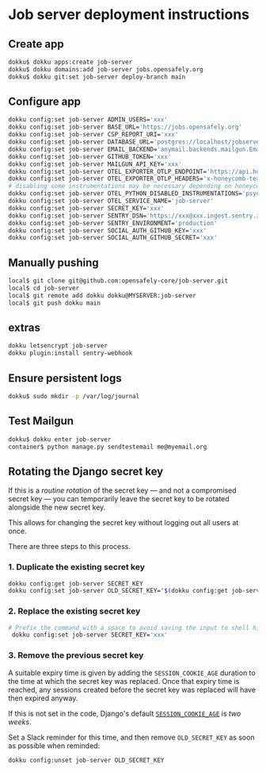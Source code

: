 # Job server deployment instructions
## Create app

```bash
dokku$ dokku apps:create job-server
dokku$ dokku domains:add job-server jobs.opensafely.org
dokku$ dokku git:set job-server deploy-branch main
```

## Configure app

```bash
dokku config:set job-server ADMIN_USERS='xxx'
dokku config:set job-server BASE_URL='https://jobs.opensafely.org'
dokku config:set job-server CSP_REPORT_URI='xxx'
dokku config:set job-server DATABASE_URL='postgres://localhost/jobserver'
dokku config:set job-server EMAIL_BACKEND='anymail.backends.mailgun.EmailBackend'
dokku config:set job-server GITHUB_TOKEN='xxx'
dokku config:set job-server MAILGUN_API_KEY='xxx'
dokku config:set job-server OTEL_EXPORTER_OTLP_ENDPOINT='https://api.honeycomb.io'
dokku config:set job-server OTEL_EXPORTER_OTLP_HEADERS='x-honeycomb-team=xxx,x-honeycomb-dataset=job-server'
# disabling some instrumentations may be necessary depending on honeycomb quota
dokku config:set job-server OTEL_PYTHON_DISABLED_INSTRUMENTATIONS='psycopg2'
dokku config:set job-server OTEL_SERVICE_NAME='job-server'
dokku config:set job-server SECRET_KEY='xxx'
dokku config:set job-server SENTRY_DSN='https://xxx@xxx.ingest.sentry.io/xxx'
dokku config:set job-server SENTRY_ENVIRONMENT='production'
dokku config:set job-server SOCIAL_AUTH_GITHUB_KEY='xxx'
dokku config:set job-server SOCIAL_AUTH_GITHUB_SECRET='xxx'
```

## Manually pushing

```bash
local$ git clone git@github.com:opensafely-core/job-server.git
local$ cd job-server
local$ git remote add dokku dokku@MYSERVER:job-server
local$ git push dokku main
```

## extras

```bash
dokku letsencrypt job-server
dokku plugin:install sentry-webhook
```

## Ensure persistent logs
```bash
dokku$ sudo mkdir -p /var/log/journal
```

## Test Mailgun

```bash
dokku$ dokku enter job-server
container$ python manage.py sendtestemail me@myemail.org
```

## Rotating the Django secret key

If this is a *routine rotation* of the secret key
— and not a compromised secret key —
you can temporarily leave the secret key to be rotated alongside the new secret key.

This allows for changing the secret key without logging out all users at once.

There are three steps to this process.

### 1. Duplicate the existing secret key

```bash
dokku config:get job-server SECRET_KEY
dokku config:set job-server OLD_SECRET_KEY="$(dokku config:get job-server SECRET_KEY)"
```

### 2. Replace the existing secret key

```bash
# Prefix the command with a space to avoid saving the input to shell history:
 dokku config:set job-server SECRET_KEY='xxx'
```

### 3. Remove the previous secret key

A suitable expiry time is given by adding the `SESSION_COOKIE_AGE` duration
to the time at which the secret key was replaced.
Once that expiry time is reached,
any sessions created before the secret key was replaced will have then expired anyway.

If this is not set in the code,
Django's default [`SESSION_COOKIE_AGE`](https://docs.djangoproject.com/en/dev/ref/settings/#session-cookie-age) is *two weeks*.

Set a Slack reminder for this time,
and then remove `OLD_SECRET_KEY` as soon as possible when reminded:

```bash
dokku config:unset job-server OLD_SECRET_KEY
```
